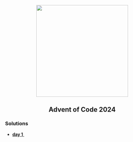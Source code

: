 <div align="center" width="300">
    <img src="https://github.com/user-attachments/assets/9aacf615-a235-4440-9aba-e4bb8646779b" width="300">
</div>
<h2 align="center">Advent of Code 2024</h2>

### Solutions

- [**day 1** <img width="13px" src="https://cdn.jsdelivr.net/gh/devicons/devicon/icons/elixir/elixir-original.svg"/>](https://github.com/DebuggerAndrzej/AoC2024/blob/master/Day_1/day_1.exs)
